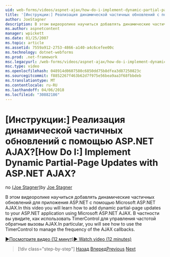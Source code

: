 ```yaml
---
uid: web-forms/videos/aspnet-ajax/how-do-i-implement-dynamic-partial-page-updates-with-aspnet-ajax
title: '[Инструкции:] Реализация динамической частичных обновлений с помощью ASP.NET AJAX? | Документы Майкрософт'
author: JoeStagner
description: В этом видеоролике научиться добавлять динамические частичных обновлений для приложения ASP.NET с помощью Microsoft ASP.NET AJAX. В частности вы увидите горизонтальном...
ms.author: aspnetcontent
manager: wpickett
ms.date: 01/25/2007
ms.topic: article
ms.assetid: 7559a912-2753-4866-a140-a4c6cefee00c
ms.technology: dotnet-webforms
ms.prod: .net-framework
msc.legacyurl: /web-forms/videos/aspnet-ajax/how-do-i-implement-dynamic-partial-page-updates-with-aspnet-ajax
msc.type: video
ms.openlocfilehash: 048914d0607580c6850dd75b8dfea3d87250823c
ms.sourcegitcommit: f8852267f463b62d7f975e56bea9aa3f68fbbdeb
ms.translationtype: MT
ms.contentlocale: ru-RU
ms.lasthandoff: 04/06/2018
ms.locfileid: "30882186"
---
```

<a name="how-do-i-implement-dynamic-partial-page-updates-with-aspnet-ajax"></a><span data-ttu-id="3c740-105">[Инструкции:] Реализация динамической частичных обновлений с помощью ASP.NET AJAX?</span><span class="sxs-lookup"><span data-stu-id="3c740-105">[How Do I:] Implement Dynamic Partial-Page Updates with ASP.NET AJAX?</span></span>
====================
<span data-ttu-id="3c740-106">по [(Joe Stagner)](https://github.com/JoeStagner)</span><span class="sxs-lookup"><span data-stu-id="3c740-106">by [Joe Stagner](https://github.com/JoeStagner)</span></span>

<span data-ttu-id="3c740-107">В этом видеоролике научиться добавлять динамические частичных обновлений для приложения ASP.NET с помощью Microsoft ASP.NET AJAX.</span><span class="sxs-lookup"><span data-stu-id="3c740-107">In this video you will learn how to add dynamic partial-page updates to your ASP.NET application using Microsoft ASP.NET AJAX.</span></span> <span data-ttu-id="3c740-108">В частности вы увидите, как использовать TimerControl для управления частотой обратные вызовы AJAX.</span><span class="sxs-lookup"><span data-stu-id="3c740-108">In particular, you will see how to use the TimerControl to manage the frequency of the AJAX callbacks.</span></span>

[<span data-ttu-id="3c740-109">&#9654;Посмотрите видео (12 минут)</span><span class="sxs-lookup"><span data-stu-id="3c740-109">&#9654; Watch video (12 minutes)</span></span>](https://channel9.msdn.com/Blogs/ASP-NET-Site-Videos/how-do-i-implement-dynamic-partial-page-updates-with-aspnet-ajax)

> [!div class="step-by-step"]
> <span data-ttu-id="3c740-110">[Назад](how-do-i-get-started-with-aspnet-ajax.md)
> [Вперед](how-do-i-make-client-side-network-callbacks-with-aspnet-ajax.md)</span><span class="sxs-lookup"><span data-stu-id="3c740-110">[Previous](how-do-i-get-started-with-aspnet-ajax.md)
[Next](how-do-i-make-client-side-network-callbacks-with-aspnet-ajax.md)</span></span>
